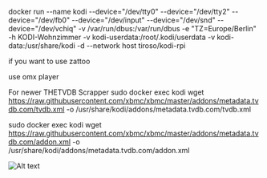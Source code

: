 docker run --name kodi --device="/dev/tty0" --device="/dev/tty2" --device="/dev/fb0" --device="/dev/input" --device="/dev/snd" --device="/dev/vchiq" -v /var/run/dbus:/var/run/dbus -e "TZ=Europe/Berlin" -h KODI-Wohnzimmer -v kodi-userdata:/root/.kodi/userdata -v kodi-data:/usr/share/kodi -d --network host tiroso/kodi-rpi

if you want to use zattoo


use omx player


For newer THETVDB Scrapper
sudo docker exec kodi wget https://raw.githubusercontent.com/xbmc/xbmc/master/addons/metadata.tvdb.com/tvdb.xml -o /usr/share/kodi/addons/metadata.tvdb.com/tvdb.xml

sudo docker exec kodi wget https://raw.githubusercontent.com/xbmc/xbmc/master/addons/metadata.tvdb.com/addon.xml -o /usr/share/kodi/addons/metadata.tvdb.com/addon.xml


![Alt text](img1.jpg?raw=true "Title")
